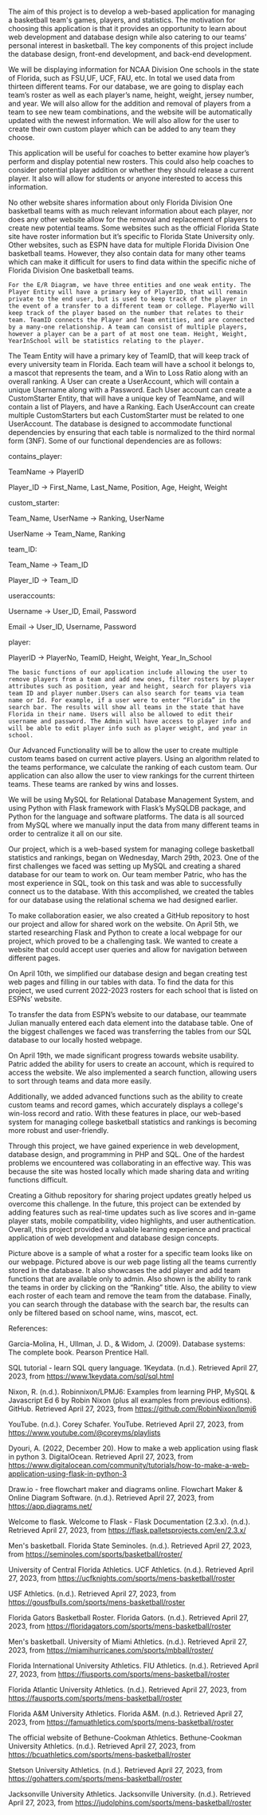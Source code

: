 The aim of this project is to develop a web-based application for managing a basketball team's games, players, and statistics. The motivation for choosing this application is that it provides an opportunity to learn about web development and database design while also catering to our teams’ personal interest in basketball. The key components of this project include the database design, front-end development, and back-end development. 

We will be displaying information for NCAA Division One schools in the state of Florida, such as FSU,UF, UCF, FAU, etc. In total we used data from thirteen different teams. For our database, we are going to display each team’s roster as well as each player’s name, height, weight, jersey number, and year. We will also allow for the addition and removal of players from a team to see new team combinations, and the website will be automatically updated with the newest information. We will also allow for the user to create their own custom player which can be added to any team they choose.

This application will be useful for coaches to better examine how player’s perform and display potential new rosters. This could also help coaches to consider potential player addition or whether they should release a current player. It also will allow for students or anyone interested to access this information. 

No other website shares information about only Florida Division One basketball teams with as much relevant information about each player, nor does any other website allow for the removal and replacement of players to create new potential teams. Some websites such as the official Florida State site have roster information but it’s specific to Florida State University only. Other websites, such as ESPN have data for multiple Florida Division One basketball teams. However, they also contain data for many other teams which can make it difficult for users to find data within the specific niche of Florida Division One basketball teams.

	For the E/R Diagram, we have three entities and one weak entity. The Player Entity will have a primary key of PlayerID, that will remain private to the end user, but is used to keep track of the player in the event of a transfer to a different team or college. PlayerNo will keep track of the player based on the number that relates to their team. TeamID connects the Player and Team entities, and are connected by a many-one relationship. A team can consist of multiple players, however a player can be a part of at most one team. Height, Weight, YearInSchool will be statistics relating to the player. 

The Team Entity will have a primary key of TeamID, that will keep track of every university team in Florida. Each team will have a school it belongs to, a mascot that represents the team, and a Win to Loss Ratio along with an overall ranking. A User can create a UserAccount, which will contain a unique Username along with a Password. Each User account can create a CustomStarter Entity, that will have a unique key of TeamName, and will contain a list of Players, and have a Ranking. Each UserAccount can create multiple CustomStarters but each CustomStarter must be related to one UserAccount. The database is designed to accommodate functional dependencies by ensuring that each table is normalized to the third normal form (3NF). Some of our functional dependencies are as follows: 



contains_player: 

TeamName -> PlayerID

Player_ID -> First_Name, Last_Name, Position, Age, Height, Weight

custom_starter: 

Team_Name, UserName -> Ranking, UserName

UserName -> Team_Name, Ranking

team_ID:

Team_Name -> Team_ID

Player_ID -> Team_ID

useraccounts:

Username -> User_ID, Email, Password

Email -> User_ID, Username, Password

player: 

PlayerID -> PlayerNo, TeamID, Height, Weight, Year_In_School


	The basic functions of our application include allowing the user to remove players from a team and add new ones, filter rosters by player attributes such as position, year and height, search for players via team ID and player number.Users can also search for teams via team name or Id. For example, if a user were to enter “Florida” in the search bar. The results will show all teams in the state that have Florida in their name. Users will also be allowed to edit their username and password. The Admin will have access to player info and will be able to edit player info such as player weight, and year in school.
	
Our Advanced Functionality will be to allow the user to create multiple custom teams based on current active players. Using an algorithm related to the teams performance, we calculate the ranking of each custom team. Our application can also allow the user to view rankings for the current thirteen teams. These teams are ranked by wins and losses.

We will be using MySQL for Relational Database Management System, and using Python with Flask framework with Flask’s MySQLDB package, and Python for the language and software platforms. The data is all sourced from MySQL where we manually input the data from many different teams in order to centralize it all on our site. 

Our project, which is a web-based system for managing college basketball statistics and rankings, began on Wednesday, March 29th, 2023. One of the first challenges we faced was setting up MySQL and creating a shared database for our team to work on. Our team member Patric, who has the most experience in SQL, took on this task and was able to successfully connect us to the database. With this accomplished, we created the tables for our database using the relational schema we had designed earlier.

To make collaboration easier, we also created a GitHub repository to host our project and allow for shared work on the website. On April 5th, we started researching Flask and Python to create a local webpage for our project, which proved to be a challenging task. We wanted to create a website that could accept user queries and allow for navigation between different pages.

On April 10th, we simplified our database design and began creating test web pages and filling in our tables with data. To find the data for this project, we used current 2022-2023 rosters for each school that is listed on ESPNs’ website. 

To transfer the data from ESPN’s website to our database, our teammate Julian manually entered each data element into the database table. One of the biggest challenges we faced was transferring the tables from our SQL database to our locally hosted webpage.

On April 19th, we made significant progress towards website usability. Patric added the ability for users to create an account, which is required to access the website. We also implemented a search function, allowing users to sort through teams and data more easily.

 Additionally, we added advanced functions such as the ability to create custom teams and record games, which accurately displays a college's win-loss record and ratio. With these features in place, our web-based system for managing college basketball statistics and rankings is becoming more robust and user-friendly.

Through this project, we have gained experience in web development, database design, and programming in PHP and SQL. One of the hardest problems we encountered was collaborating in an effective way. This was because the site was hosted locally which made sharing data and writing functions difficult. 

Creating a Github repository for sharing project updates greatly helped us overcome this challenge. In the future, this project can be extended by adding features such as real-time updates such as live scores and in-game player stats, mobile compatibility, video highlights, and user authentication. Overall, this project provided a valuable learning experience and practical application of web development and database design concepts.

Picture above is a sample of what a roster for a specific team looks like on our webpage. Pictured above is our web page listing all the teams currently stored in the database. It also showcases the add player and add team functions that are available only to admin. Also shown is the ability to rank the teams in order by clicking on the “Ranking” title. Also, the ability to view each roster of each team and remove the team from the database. Finally, you can search through the database with the search bar, the results can only be filtered based on school name, wins, mascot, ect. 



References:

Garcia-Molina, H., Ullman, J. D., &amp; Widom, J. (2009). Database systems: The complete book. Pearson Prentice Hall. 

SQL tutorial - learn SQL query language. 1Keydata. (n.d.). Retrieved April 27, 2023, from https://www.1keydata.com/sql/sql.html 

Nixon, R. (n.d.). Robinnixon/LPMJ6: Examples from learning PHP, MySQL &amp; Javascript Ed 6 by Robin Nixon (plus all examples from previous editions). GitHub. Retrieved April 27, 2023, from https://github.com/RobinNixon/lpmj6 

YouTube. (n.d.). Corey Schafer. YouTube. Retrieved April 27, 2023, from https://www.youtube.com/@coreyms/playlists 

Dyouri, A. (2022, December 20). How to make a web application using flask in python 3. DigitalOcean. Retrieved April 27, 2023, from https://www.digitalocean.com/community/tutorials/how-to-make-a-web-application-using-flask-in-python-3

Draw.io - free flowchart maker and diagrams online. Flowchart Maker &amp; Online Diagram Software. (n.d.). Retrieved April 27, 2023, from https://app.diagrams.net/ 

Welcome to flask. Welcome to Flask - Flask Documentation (2.3.x). (n.d.). Retrieved April 27, 2023, from https://flask.palletsprojects.com/en/2.3.x/ 

Men's basketball. Florida State Seminoles. (n.d.). Retrieved April 27, 2023, from https://seminoles.com/sports/basketball/roster/ 

University of Central Florida Athletics. UCF Athletics. (n.d.). Retrieved April 27, 2023, from https://ucfknights.com/sports/mens-basketball/roster 

USF Athletics. (n.d.). Retrieved April 27, 2023, from https://gousfbulls.com/sports/mens-basketball/roster 

Florida Gators Basketball Roster. Florida Gators. (n.d.). Retrieved April 27, 2023, from https://floridagators.com/sports/mens-basketball/roster 

Men's basketball. University of Miami Athletics. (n.d.). Retrieved April 27, 2023, from https://miamihurricanes.com/sports/mbball/roster/ 

Florida International University Athletics. FIU Athletics. (n.d.). Retrieved April 27, 2023, from https://fiusports.com/sports/mens-basketball/roster 

Florida Atlantic University Athletics. (n.d.). Retrieved April 27, 2023, from https://fausports.com/sports/mens-basketball/roster 

Florida A&amp;M University Athletics. Florida A&amp;M. (n.d.). Retrieved April 27, 2023, from https://famuathletics.com/sports/mens-basketball/roster 

The official website of Bethune-Cookman Athletics. Bethune-Cookman University Athletics. (n.d.). Retrieved April 27, 2023, from https://bcuathletics.com/sports/mens-basketball/roster 

Stetson University Athletics. (n.d.). Retrieved April 27, 2023, from https://gohatters.com/sports/mens-basketball/roster 

Jacksonville University Athletics. Jacksonville University. (n.d.). Retrieved April 27, 2023, from https://judolphins.com/sports/mens-basketball/roster 
